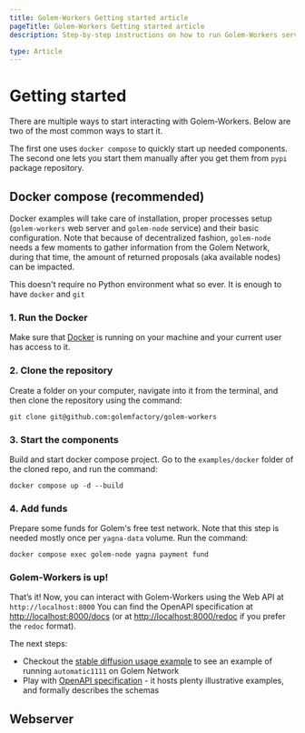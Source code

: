 ```yaml
---
title: Golem-Workers Getting started article 
pageTitle: Golem-Workers Getting started article 
description: Step-by-step instructions on how to run Golem-Workers service 

type: Article
---
```


# Getting started

There are multiple ways to start interacting with Golem-Workers. 
Below are two of the most common ways to start it.

The first one uses `docker compose` to quickly start up needed components. 
The second one lets you start them manually after you get them from `pypi` package repository.


## Docker compose (recommended)

Docker examples will take care of installation, 
proper processes setup (`golem-workers` web server and `golem-node` service) and their basic configuration. 
Note that because of decentralized fashion, `golem-node` needs a few moments to gather information from the Golem Network, 
during that time, the amount of returned proposals (aka available nodes) can be impacted.

This doesn't require no Python environment what so ever. It is enough to have `docker` and `git`

### 1. Run the Docker

Make sure that [Docker](https://docker.com) is running on your machine and your current user has access to it.

### 2. Clone the repository

Create a folder on your computer, navigate into it from the terminal, and then clone the repository using the command:

```
git clone git@github.com:golemfactory/golem-workers
```

### 3. Start the components

Build and start docker compose project. Go to the `examples/docker` folder of the cloned repo, and run the command:

```
docker compose up -d --build
```

### 4. Add funds
Prepare some funds for Golem's free test network. Note that this step is needed mostly once per `yagna-data` volume. 
Run the command:

```
docker compose exec golem-node yagna payment fund
```

### Golem-Workers is up!

That’s it! Now, you can interact with Golem-Workers using the Web API at `http://localhost:8000`
You can find the OpenAPI specification at [http://localhost:8000/docs](http://localhost:8000/docs) 
(or at [http://localhost:8000/redoc](http://localhost:8000/redoc) if you prefer the `redoc` format).

The next steps:
- Checkout the [stable diffusion usage example](#stable-diffusion-usage-example) to see an example of 
running `automatic1111` on Golem Network
- Play with [OpenAPI specification](http://localhost:8000/docs) - it hosts plenty illustrative examples,
and formally describes the schemas

## Webserver

